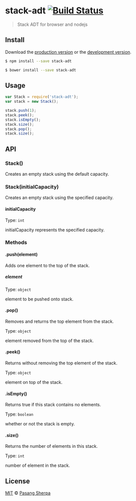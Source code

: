 # stack-adt [![Build Status](https://travis-ci.org/pasangsherpa/stack-adt.svg?branch=master)](https://travis-ci.org/pasangsherpa/stack-adt)

> Stack ADT for browser and nodejs


## Install

Download the [production version][min] or the [development version][max].

[min]: https://github.com/pasangsherpa/stack-adt.js/raw/gh-pages/dist/stack-adt.min.js
[max]: https://github.com/pasangsherpa/stack-adt.js/raw/gh-pages/dist/stack-adt.js

```sh
$ npm install --save stack-adt
```

```sh
$ bower install --save stack-adt
```


## Usage

```js
var Stack = require('stack-adt');
var stack = new Stack();

stack.push(1);
stack.peek();
stack.isEmpty();
stack.size();
stack.pop();
stack.size();
```


## API

### Stack()

Creates an empty stack using the default capacity.

### Stack(initialCapacity)

Creates an empty stack using the specified capacity.

#### initialCapacity

Type: `int`

initialCapacity represents the specified capacity.

### Methods

#### .push(element)

Adds one element to the top of the stack.

##### element

Type: `object`

element to be pushed onto stack.

#### .pop()

Removes and returns the top element from the stack.

Type: `object`

element removed from the top of the stack.

#### .peek()

Returns without removing the top element of the stack.

Type: `object`

element on top of the stack.

#### .isEmpty()

Returns true if this stack contains no elements.

Type: `boolean`

whether or not the stack is empty.

#### .size()

Returns the number of elements in this stack.

Type: `int`

number of element in the stack.


## License

[MIT](http://opensource.org/licenses/MIT) © [Pasang Sherpa](https://github.com/pasangsherpa)
